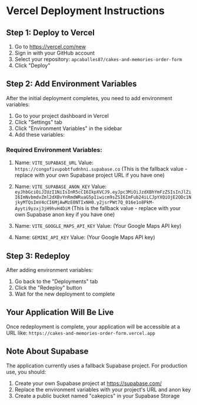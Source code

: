 # Vercel Deployment Instructions

## Step 1: Deploy to Vercel

1. Go to https://vercel.com/new
2. Sign in with your GitHub account
3. Select your repository: `apcaballes87/cakes-and-memories-order-form`
4. Click "Deploy"

## Step 2: Add Environment Variables

After the initial deployment completes, you need to add environment variables:

1. Go to your project dashboard in Vercel
2. Click "Settings" tab
3. Click "Environment Variables" in the sidebar
4. Add these variables:

### Required Environment Variables:

1. Name: `VITE_SUPABASE_URL`
   Value: `https://congofivupobtfudnhni.supabase.co`
   (This is the fallback value - replace with your own Supabase project URL if you have one)

2. Name: `VITE_SUPABASE_ANON_KEY`
   Value: `eyJhbGciOiJIUzI1NiIsInR5cCI6IkpXVCJ9.eyJpc3MiOiJzdXBhYmFzZSIsInJlZiI6ImNvbmdvZml2dXBvYnRmdWRuaG5pIiwicm9sZSI6ImFub24iLCJpYXQiOjE2ODc1NjkyMTQsImV4cCI6MjAwMzE0NTIxNH0.y2jsrPWt7Q_016e1o8PkM-Ayyti9yzxj3jH9hvH4DiM`
   (This is the fallback value - replace with your own Supabase anon key if you have one)

3. Name: `VITE_GOOGLE_MAPS_API_KEY`
   Value: (Your Google Maps API key)

4. Name: `GEMINI_API_KEY`
   Value: (Your Google Maps API key)

## Step 3: Redeploy

After adding environment variables:

1. Go back to the "Deployments" tab
2. Click the "Redeploy" button
3. Wait for the new deployment to complete

## Your Application Will Be Live

Once redeployment is complete, your application will be accessible at a URL like:
`https://cakes-and-memories-order-form.vercel.app`

## Note About Supabase

The application currently uses a fallback Supabase project. For production use, you should:

1. Create your own Supabase project at https://supabase.com/
2. Replace the environment variables with your project's URL and anon key
3. Create a public bucket named "cakepics" in your Supabase Storage